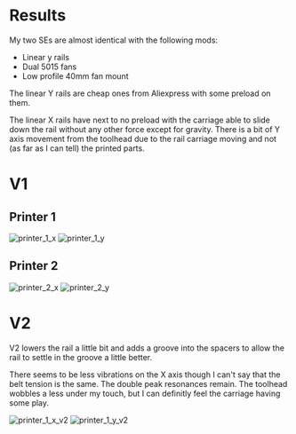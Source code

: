 # Results

My two SEs are almost identical with the following mods:

- Linear y rails
- Dual 5015 fans
- Low profile 40mm fan mount

The linear Y rails are cheap ones from Aliexpress with some preload on them. 

The linear X rails have next to no preload with the carriage able to slide down the rail without any other force except for gravity. There is a bit of Y axis movement from the toolhead due to the rail carriage moving and not (as far as I can tell) the printed parts.

# V1

## Printer 1

![printer_1_x](assets/printer_1_resonances_X.png)
![printer_1_y](assets/printer_1_resonances_Y.png)

## Printer 2

![printer_2_x](assets/printer_2_resonances_X.png)
![printer_2_y](assets/printer_2_resonances_Y.png)

# V2

V2 lowers the rail a little bit and adds a groove into the spacers to allow the rail to settle in the groove a little better.

There seems to be less vibrations on the X axis though I can't say that the belt tension is the same. The double peak resonances remain. The toolhead wobbles a less under my touch, but I can definitly feel the carriage having some play.

![printer_1_x_v2](assets/printer_1_resonances_X_V2.png)
![printer_1_y_v2](assets/printer_1_resonances_Y_V2.png)